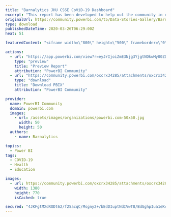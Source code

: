```yaml
---
title: "Barnalytics JHU CSSE CoViD-19 Dashboard"
excerpt: "This report has been developed to help out the community in demonstrating how to connect to the JHU CSSE CoViD-19 dataset stored on Github ("
originalUrl: https://community.powerbi.com/t5/Data-Stories-Gallery/Barnalytics-JHU-CSSE-CoViD-19-Dashboard/m-p/993401
type: download
publishedDateTime: 2020-03-26T06:29:00Z
heat: 51

featuredContent: "<iframe width=\"800\" height=\"500\" frameborder=\"0\" src=\"https://app.powerbi.com/view?r=eyJrIjoiZmE3Njg3YjgtNDkwMy00ZDAxLWJhMDItMzgzZjJlMDgyMGNiIiwidCI6IjdlMzVhYmUwLTZiNWYtNDA2Ni04ZTdjLTg4Y2JiNmQwN2I2YyJ9\"></iframe>"

actions:
  - url: "https://app.powerbi.com/view?r=eyJrIjoiZmE3Njg3YjgtNDkwMy00ZDAxLWJhMDItMzgzZjJlMDgyMGNiIiwidCI6IjdlMzVhYmUwLTZiNWYtNDA2Ni04ZTdjLTg4Y2JiNmQwN2I2YyJ9"
    type: "preview"
    title: "Preview Report"
    attribution: "PowerBI Community"
  - url: "https://community.powerbi.com/oxcrx34285/attachments/oxcrx34285/DataStoriesGallery/3571/2/Barnalytics%20CoViD-19.pbix"
    type: "download"
    title: "Download PBIX"
    attribution: "PowerBI Community"

provider:
  name: PowerBI Community
  domain: powerbi.com
  images:
    - url: /assets/images/organizations/powerbi.com-50x50.jpg
      width: 50
      height: 50
  authors:
    - name: Barnalytics

topics:
  - Power BI
tags:
  - COVID-19
  - Health
  - Education

images:
  - url: https://community.powerbi.com/oxcrx34285/attachments/oxcrx34285/DataStoriesGallery/3571/1/Annotation%202020-03-23%20180326.png
    width: 1380
    height: 770
    isCached: true

secured: "4JKFgtMXdRODt62/f2SacqC/Msgny2+/bEdDIuptNdIVwT8/BdGghpIua1eKccCc50iDLZ00earMHhCpxLLLzAEyrZkdv6A7mMZh90h1mgUsj1W3kfjARNnrvMHBwpJvN178VbLAgFTkZrzgQK6/dbIRqdtju/0ogIDdlDKrN+2Ijae0WtIj/elEhQM8Uk+SXrzgXB2XpxYQFBfL0UmvRHJluLzqlZqrpPJ6kfcT9JSjdJTOVxe/Ho3s9x1Ntk4tuV2zwj0lXtq39LSYpV7wRVqdESvErl1zcFWTZbziQ6Oj8ia8L3oZV0HlPvdXXtIjzW9A7fG8vDuvMKUWfUNs6Pg4IL5Y3DILqn4dVGX5qPc+ulLT673lmmpwMOKFsUX3YXBy5UQN/Su+ty+lc6NNCw==;VbG56jcwQhQLGPXqpwEvEg=="
---
```



